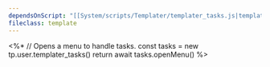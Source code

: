 ```yaml
---
dependsOnScript: "[[System/scripts/Templater/templater_tasks.js|templater_tasks.js]]"
fileclass: template
--- 
```

<%*
// Opens a menu to handle tasks.
const tasks = new tp.user.templater_tasks()
return await tasks.openMenu()
%>
